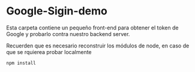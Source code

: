 # Google-Sigin-demo

Esta carpeta contiene un pequeño front-end para obtener el token
de Google y probarlo contra nuestro backend server.

Recuerden que es necesario reconstruir los módulos de
node, en caso de que se rquierea probar localmente

```
npm install
```